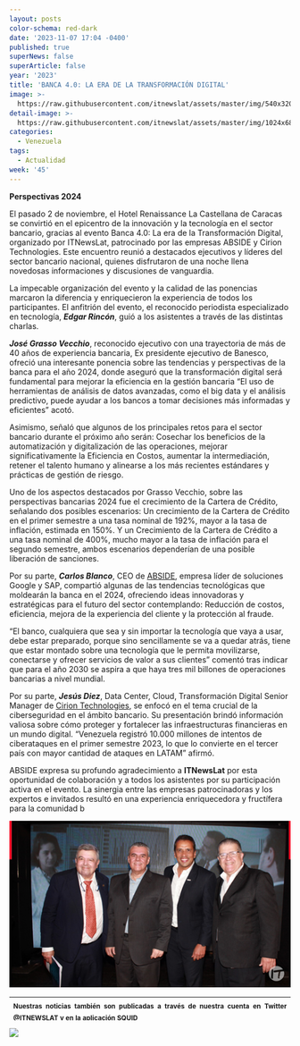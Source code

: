 ```yaml
---
layout: posts
color-schema: red-dark
date: '2023-11-07 17:04 -0400'
published: true
superNews: false
superArticle: false
year: '2023'
title: 'BANCA 4.0: LA ERA DE LA TRANSFORMACIÓN DIGITAL'
image: >-
  https://raw.githubusercontent.com/itnewslat/assets/master/img/540x320/Evento-Banca-p.jpg
detail-image: >-
  https://raw.githubusercontent.com/itnewslat/assets/master/img/1024x680/Evento-Banca-g.jpg
categories:
  - Venezuela
tags:
  - Actualidad
week: '45'
---
```

**Perspectivas 2024**

El pasado 2 de noviembre, el Hotel Renaissance La Castellana de Caracas se convirtió en el epicentro de la innovación y la tecnología en el sector bancario, gracias al evento Banca 4.0: La era de la Transformación Digital, organizado por ITNewsLat, patrocinado por las empresas ABSIDE y Cirion Technologies. Este encuentro reunió a destacados ejecutivos y líderes del sector bancario nacional, quienes disfrutaron de una noche llena novedosas informaciones y discusiones de vanguardia.

La impecable organización del evento y la calidad de las ponencias marcaron la diferencia y enriquecieron la experiencia de todos los participantes. El anfitrión del evento, el reconocido periodista especializado en tecnología, **_Edgar Rincón_**, guió a los asistentes a través de las distintas charlas.

**_José Grasso Vecchio_**, reconocido ejecutivo con una trayectoria de más de 40 años de experiencia bancaria, Ex presidente ejecutivo de Banesco, ofreció una interesante ponencia sobre las tendencias y perspectivas de la banca para el año 2024, donde aseguró que la transformación digital será fundamental para mejorar la eficiencia en la gestión bancaria “El uso de herramientas de análisis de datos avanzadas, como el big data y el análisis predictivo, puede ayudar a los bancos a tomar decisiones más informadas y eficientes” acotó.

Asimismo, señaló que algunos de los principales retos para el sector bancario durante el próximo año serán: Cosechar los beneficios de la automatización y digitalización de las operaciones, mejorar significativamente la Eficiencia en Costos, aumentar la intermediación, retener el talento humano y alinearse a los más recientes estándares y prácticas de gestión de riesgo.

Uno de los aspectos destacados por Grasso Vecchio, sobre las perspectivas bancarias 2024 fue el crecimiento de la Cartera de Crédito, señalando dos posibles escenarios: Un crecimiento de la Cartera de Crédito en el primer semestre a una tasa nominal de 192%, mayor a la tasa de inflación, estimada en 150%. Y un Crecimiento de la Cartera de Crédito a una tasa nominal de 400%, mucho mayor a la tasa de inflación para el segundo semestre, ambos escenarios dependerían de una posible liberación de sanciones.

Por su parte, **_Carlos Blanco_**, CEO de [ABSIDE](https://www.absidecorp.com/), empresa líder de soluciones Google y SAP, compartió algunas de las tendencias tecnológicas que moldearán la banca en el 2024, ofreciendo ideas innovadoras y estratégicas para el futuro del sector contemplando: Reducción de costos, eficiencia, mejora de la experiencia del cliente y la protección al fraude.

“El banco, cualquiera que sea y sin importar la tecnología que vaya a usar, debe estar preparado, porque sino sencillamente se va a quedar atrás, tiene que estar montado sobre una tecnología que le permita movilizarse, conectarse y ofrecer servicios de valor a sus clientes” comentó tras indicar que para el año 2030 se aspira a que haya tres mil billones de operaciones bancarias a nivel mundial.

Por su parte, **_Jesús Diez_**, Data Center, Cloud, Transformación Digital Senior Manager de [Cirion Technologies](https://www.ciriontechnologies.com/es-ve/), se enfocó en el tema crucial de la ciberseguridad en el ámbito bancario. Su presentación brindó información valiosa sobre cómo proteger y fortalecer las infraestructuras financieras en un mundo digital. “Venezuela registró 10.000 millones de intentos de ciberataques en el primer semestre 2023, lo que lo convierte en el tercer país con mayor cantidad de ataques en LATAM” afirmó.

ABSIDE expresa su profundo agradecimiento a **ITNewsLat** por esta oportunidad de colaboración y a todos los asistentes por su participación activa en el evento. La sinergia entre las empresas patrocinadoras y los expertos e invitados resultó en una experiencia enriquecedora y fructífera para la comunidad b

![](https://raw.githubusercontent.com/itnewslat/assets/master/img/540x320/Evento-Banca-p.jpg)

<table style="height: 42px;" width="569">
<tbody>
<tr>
<td style="text-align: justify;"><sub><strong>Nuestras noticias también son publicadas a través de nuestra cuenta en Twitter <a href="https://twitter.com/itnewslat?lang=es">@ITNEWSLAT</a> y en la aplicación <a href="https://squidapp.co/en/">SQUID</a></strong></sub></td>
</tr>
</tbody>
</table>

<img src="https://tracker.metricool.com/c3po.jpg?hash=56f88a41e39ab42c063cc51676587a04"/>